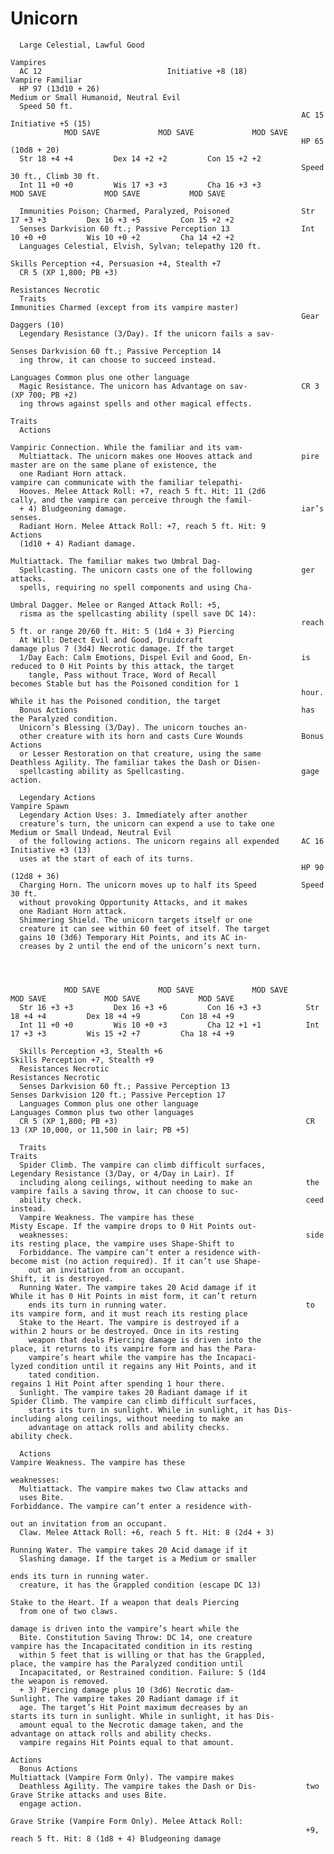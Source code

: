 # Unicorn

      Large Celestial, Lawful Good
                                                                     Vampires
      AC 12                            Initiative +8 (18)                  Vampire Familiar
      HP 97 (13d10 + 26)                                             Medium or Small Humanoid, Neutral Evil
      Speed 50 ft.
                                                                     AC 15                            Initiative +5 (15)
                MOD SAVE             MOD SAVE             MOD SAVE
                                                                     HP 65 (10d8 + 20)
      Str 18 +4 +4         Dex 14 +2 +2         Con 15 +2 +2
                                                                     Speed 30 ft., Climb 30 ft.
      Int 11 +0 +0         Wis 17 +3 +3         Cha 16 +3 +3                   MOD SAVE             MOD SAVE           MOD SAVE

      Immunities Poison; Charmed, Paralyzed, Poisoned                Str 17 +3 +3         Dex 16 +3 +5         Con 15 +2 +2
      Senses Darkvision 60 ft.; Passive Perception 13                Int 10 +0 +0         Wis 10 +0 +2         Cha 14 +2 +2
      Languages Celestial, Elvish, Sylvan; telepathy 120 ft.
                                                                     Skills Perception +4, Persuasion +4, Stealth +7
      CR 5 (XP 1,800; PB +3)
                                                                     Resistances Necrotic
      Traits                                                         Immunities Charmed (except from its vampire master)
                                                                     Gear Daggers (10)
      Legendary Resistance (3/Day). If the unicorn fails a sav-
                                                                     Senses Darkvision 60 ft.; Passive Perception 14
      ing throw, it can choose to succeed instead.
                                                                     Languages Common plus one other language
      Magic Resistance. The unicorn has Advantage on sav-            CR 3 (XP 700; PB +2)
      ing throws against spells and other magical effects.
                                                                     Traits
      Actions
                                                                     Vampiric Connection. While the familiar and its vam-
      Multiattack. The unicorn makes one Hooves attack and           pire master are on the same plane of existence, the
      one Radiant Horn attack.                                       vampire can communicate with the familiar telepathi-
      Hooves. Melee Attack Roll: +7, reach 5 ft. Hit: 11 (2d6        cally, and the vampire can perceive through the famil-
      + 4) Bludgeoning damage.                                       iar’s senses.
      Radiant Horn. Melee Attack Roll: +7, reach 5 ft. Hit: 9        Actions
      (1d10 + 4) Radiant damage.
                                                                     Multiattack. The familiar makes two Umbral Dag-
      Spellcasting. The unicorn casts one of the following           ger attacks.
      spells, requiring no spell components and using Cha-
                                                                     Umbral Dagger. Melee or Ranged Attack Roll: +5,
      risma as the spellcasting ability (spell save DC 14):
                                                                     reach 5 ft. or range 20/60 ft. Hit: 5 (1d4 + 3) Piercing
      At Will: Detect Evil and Good, Druidcraft                      damage plus 7 (3d4) Necrotic damage. If the target
      1/Day Each: Calm Emotions, Dispel Evil and Good, En-           is reduced to 0 Hit Points by this attack, the target
        tangle, Pass without Trace, Word of Recall                   becomes Stable but has the Poisoned condition for 1
                                                                     hour. While it has the Poisoned condition, the target
      Bonus Actions                                                  has the Paralyzed condition.
      Unicorn’s Blessing (3/Day). The unicorn touches an-
      other creature with its horn and casts Cure Wounds             Bonus Actions
      or Lesser Restoration on that creature, using the same         Deathless Agility. The familiar takes the Dash or Disen-
      spellcasting ability as Spellcasting.                          gage action.

      Legendary Actions                                              Vampire Spawn
      Legendary Action Uses: 3. Immediately after another
      creature’s turn, the unicorn can expend a use to take one      Medium or Small Undead, Neutral Evil
      of the following actions. The unicorn regains all expended     AC 16                            Initiative +3 (13)
      uses at the start of each of its turns.
                                                                     HP 90 (12d8 + 36)
      Charging Horn. The unicorn moves up to half its Speed          Speed 30 ft.
      without provoking Opportunity Attacks, and it makes
      one Radiant Horn attack.
      Shimmering Shield. The unicorn targets itself or one
      creature it can see within 60 feet of itself. The target
      gains 10 (3d6) Temporary Hit Points, and its AC in-
      creases by 2 until the end of the unicorn’s next turn.




                MOD SAVE             MOD SAVE             MOD SAVE              MOD SAVE             MOD SAVE             MOD SAVE
      Str 16 +3 +3         Dex 16 +3 +6         Con 16 +3 +3          Str 18 +4 +4         Dex 18 +4 +9         Con 18 +4 +9
      Int 11 +0 +0         Wis 10 +0 +3         Cha 12 +1 +1          Int 17 +3 +3         Wis 15 +2 +7         Cha 18 +4 +9

      Skills Perception +3, Stealth +6                                Skills Perception +7, Stealth +9
      Resistances Necrotic                                            Resistances Necrotic
      Senses Darkvision 60 ft.; Passive Perception 13                 Senses Darkvision 120 ft.; Passive Perception 17
      Languages Common plus one other language                        Languages Common plus two other languages
      CR 5 (XP 1,800; PB +3)                                          CR 13 (XP 10,000, or 11,500 in lair; PB +5)

      Traits                                                          Traits
      Spider Climb. The vampire can climb difficult surfaces,         Legendary Resistance (3/Day, or 4/Day in Lair). If
      including along ceilings, without needing to make an            the vampire fails a saving throw, it can choose to suc-
      ability check.                                                  ceed instead.
      Vampire Weakness. The vampire has these                         Misty Escape. If the vampire drops to 0 Hit Points out-
      weaknesses:                                                     side its resting place, the vampire uses Shape-Shift to
      Forbiddance. The vampire can’t enter a residence with-          become mist (no action required). If it can’t use Shape-
        out an invitation from an occupant.                           Shift, it is destroyed.
      Running Water. The vampire takes 20 Acid damage if it             While it has 0 Hit Points in mist form, it can’t return
        ends its turn in running water.                               to its vampire form, and it must reach its resting place
      Stake to the Heart. The vampire is destroyed if a               within 2 hours or be destroyed. Once in its resting
        weapon that deals Piercing damage is driven into the          place, it returns to its vampire form and has the Para-
        vampire’s heart while the vampire has the Incapaci-           lyzed condition until it regains any Hit Points, and it
        tated condition.                                              regains 1 Hit Point after spending 1 hour there.
      Sunlight. The vampire takes 20 Radiant damage if it             Spider Climb. The vampire can climb difficult surfaces,
        starts its turn in sunlight. While in sunlight, it has Dis-   including along ceilings, without needing to make an
        advantage on attack rolls and ability checks.                 ability check.

      Actions                                                         Vampire Weakness. The vampire has these
                                                                      weaknesses:
      Multiattack. The vampire makes two Claw attacks and
      uses Bite.                                                      Forbiddance. The vampire can’t enter a residence with-
                                                                        out an invitation from an occupant.
      Claw. Melee Attack Roll: +6, reach 5 ft. Hit: 8 (2d4 + 3)
                                                                      Running Water. The vampire takes 20 Acid damage if it
      Slashing damage. If the target is a Medium or smaller
                                                                        ends its turn in running water.
      creature, it has the Grappled condition (escape DC 13)
                                                                      Stake to the Heart. If a weapon that deals Piercing
      from one of two claws.
                                                                        damage is driven into the vampire’s heart while the
      Bite. Constitution Saving Throw: DC 14, one creature              vampire has the Incapacitated condition in its resting
      within 5 feet that is willing or that has the Grappled,           place, the vampire has the Paralyzed condition until
      Incapacitated, or Restrained condition. Failure: 5 (1d4           the weapon is removed.
      + 3) Piercing damage plus 10 (3d6) Necrotic dam-                Sunlight. The vampire takes 20 Radiant damage if it
      age. The target’s Hit Point maximum decreases by an               starts its turn in sunlight. While in sunlight, it has Dis-
      amount equal to the Necrotic damage taken, and the                advantage on attack rolls and ability checks.
      vampire regains Hit Points equal to that amount.
                                                                      Actions
      Bonus Actions                                                   Multiattack (Vampire Form Only). The vampire makes
      Deathless Agility. The vampire takes the Dash or Dis-           two Grave Strike attacks and uses Bite.
      engage action.
                                                                      Grave Strike (Vampire Form Only). Melee Attack Roll:
                                                                      +9, reach 5 ft. Hit: 8 (1d8 + 4) Bludgeoning damage
